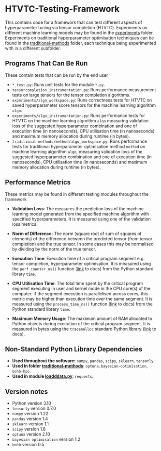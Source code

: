 # HTVTC-Testing-Framework

This contains code for a framework that can test different aspects of hyperparameter tuning via tensor completion (HTVTC). Experiments on different machine learning models may be found in the [experiments](./experiments) folder. Experiments on traditional hyperparameter optimisation techniques can be found in the [traditional-methods](./traditional-methods) folder, each technique being experimented with in a different subfolder.

## Programs That Can Be Run

These contain tests that can be run by the end user

- `*_test.py`: Runs unit tests for the module `*.py`.
- `tensorcompletion_instrumentation.py`: Runs performance measurement tests on large tensors for the tensor completion algorithms.
- `experiments/algo_workspace.py`: Runs correctness tests for HTVTC on saved hyperparameter score tensors for the machine learning algorithm `algo`.
- `experiments/algo_instrumentation.py`: Runs performance tests for HTVTC on the machine learning algorithm `algo` measuring validation loss of the suggested hyperparameter combination and one of execution time (in nanoseconds), CPU utilisation time (in nanoseconds) and maximum memory allocation during runtime (in bytes).
- `traditional-methods/method/algo_workspace.py`: Runs performance tests for traditional hyperparameter optimisation method `method` on machine learning algorithm `algo`, measuring validation loss of the suggested hyperparameter combination and one of execution time (in nanoseconds), CPU utilisation time (in nanoseconds) and maximum memory allocation during runtime (in bytes).

## Performance Metrics

These metrics may be found in different testing modules throughout the framework

- **Validation Loss**: The measures the prediction loss of the machine learning model generated from the specified machine algorithm with specified hyperparameters. It is measured using one of the validation loss metrics.

- **Norm of Difference**: The norm (square root of sum of squares of elements) of the difference between the predicted tensor (from tensor completion) and the true tensor. In some cases this may be normalised by dividing by the norm of the true tensor.

- **Execution Time**: Execution time of a critical program segment e.g. tensor completion, hyperparameter optimisation. It is measured using the `perf_counter_ns()` function ([link](https://docs.python.org/3/library/time.html#time.perf_counter_ns) to docs) from the Python standard library `time`.

- **CPU Utilisation Time**: The total time spent by the critical program segment executing in user and kernel mode in the CPU core(s) of the computer. If the segment execution is parallelised across cores, this metric may be higher than execution time over the same segment. It is measured using the `process_time_ns()` function ([link](https://docs.python.org/3/library/time.html#time.process_time_ns) to docs) from the Python standard library `time`.

- **Maximum Memory Usage**: The maximum amount of RAM allocated to Python objects during execution of the critical program segment. It is measured in bytes using the `tracemalloc` standard Python library ([link](https://docs.python.org/3/library/tracemalloc.html) to docs).

## Non-Standard Python Library Dependencies

- **Used throughout the software:** `numpy`, `pandas`, `scipy`, `sklearn`, `tensorly`.
- **Used in folder [traditional-methods](./traditional-methods)**: `optuna`, `bayesian-optimisation`, `bohb-hpo`.
- **Used in module [loadddata.py](./loaddata.py)**: `requests`.

## Version notes
 - Python version 3.10
 - `tensorly` version 0.7.0
 - `numpy` version 1.22
 - `pandas` version 1.4
 - `sklearn` version 1.1
 - `scipy` version 1.8
 - `optuna` version 2.10
 - `bayesian optimisation` version 1.2
 - `bohb` version 0.5
